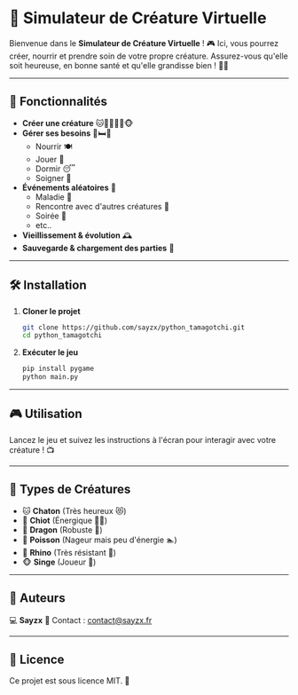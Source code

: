 # 🐉 Simulateur de Créature Virtuelle

Bienvenue dans le **Simulateur de Créature Virtuelle** ! 🎮 Ici, vous pourrez créer, nourrir et prendre soin de votre propre créature. Assurez-vous qu'elle soit heureuse, en bonne santé et qu'elle grandisse bien ! 🏡✨

---

## 🚀 Fonctionnalités
- **Créer une créature** 🐱🐶🐲🐠🦏🐵
- **Gérer ses besoins** 🍖🛏️🎾
  - Nourrir 🍽️
  - Jouer 🎾
  - Dormir 😴
  - Soigner 🏥
- **Événements aléatoires** 🎲
  - Maladie 🤒
  - Rencontre avec d'autres créatures 🤝
  - Soirée 🎉
  - etc..
- **Vieillissement & évolution** 🕰️
- **Sauvegarde & chargement des parties** 💾

---

## 🛠️ Installation
1. **Cloner le projet**
   ```bash
   git clone https://github.com/sayzx/python_tamagotchi.git
   cd python_tamagotchi
   ```

2. **Exécuter le jeu**
   ```bash
   pip install pygame
   python main.py
   ```

---

## 🎮 Utilisation
Lancez le jeu et suivez les instructions à l'écran pour interagir avec votre créature ! 📺

---

## 📜 Types de Créatures
- 🐱 **Chaton** (Très heureux 😻)
- 🐶 **Chiot** (Énergique 🏃‍♂️)
- 🐲 **Dragon** (Robuste 🐉)
- 🐠 **Poisson** (Nageur mais peu d'énergie 🏊)
- 🦏 **Rhino** (Très résistant 🦏)
- 🐵 **Singe** (Joueur 🕺)

---

## 📌 Auteurs
💻 **Sayzx**
📧 Contact : contact@sayzx.fr

---

## 📜 Licence
Ce projet est sous licence MIT. 📄

